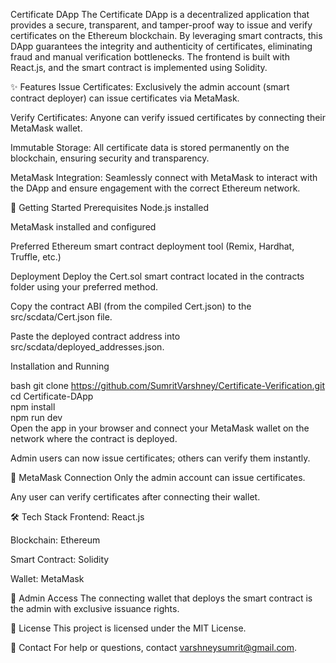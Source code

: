 Certificate DApp
The Certificate DApp is a decentralized application that provides a secure, transparent, and tamper-proof way to issue and verify certificates on the Ethereum blockchain. By leveraging smart contracts, this DApp guarantees the integrity and authenticity of certificates, eliminating fraud and manual verification bottlenecks. The frontend is built with React.js, and the smart contract is implemented using Solidity.

✨ Features
Issue Certificates: Exclusively the admin account (smart contract deployer) can issue certificates via MetaMask.

Verify Certificates: Anyone can verify issued certificates by connecting their MetaMask wallet.

Immutable Storage: All certificate data is stored permanently on the blockchain, ensuring security and transparency.

MetaMask Integration: Seamlessly connect with MetaMask to interact with the DApp and ensure engagement with the correct Ethereum network.

🚀 Getting Started
Prerequisites
Node.js installed

MetaMask installed and configured

Preferred Ethereum smart contract deployment tool (Remix, Hardhat, Truffle, etc.)

Deployment
Deploy the Cert.sol smart contract located in the contracts folder using your preferred method.

Copy the contract ABI (from the compiled Cert.json) to the src/scdata/Cert.json file.

Paste the deployed contract address into src/scdata/deployed_addresses.json.

Installation and Running

bash
git clone https://github.com/SumritVarshney/Certificate-Verification.git 
<br>
cd Certificate-DApp
<br>
npm install
<br>
npm run dev
<br>
Open the app in your browser and connect your MetaMask wallet on the network where the contract is deployed.

Admin users can now issue certificates; others can verify them instantly.

🔗 MetaMask Connection
Only the admin account can issue certificates.

Any user can verify certificates after connecting their wallet.

🛠️ Tech Stack
Frontend: React.js

Blockchain: Ethereum

Smart Contract: Solidity

Wallet: MetaMask

👤 Admin Access
The connecting wallet that deploys the smart contract is the admin with exclusive issuance rights.

📜 License
This project is licensed under the MIT License.

📧 Contact
For help or questions, contact varshneysumrit@gmail.com.
